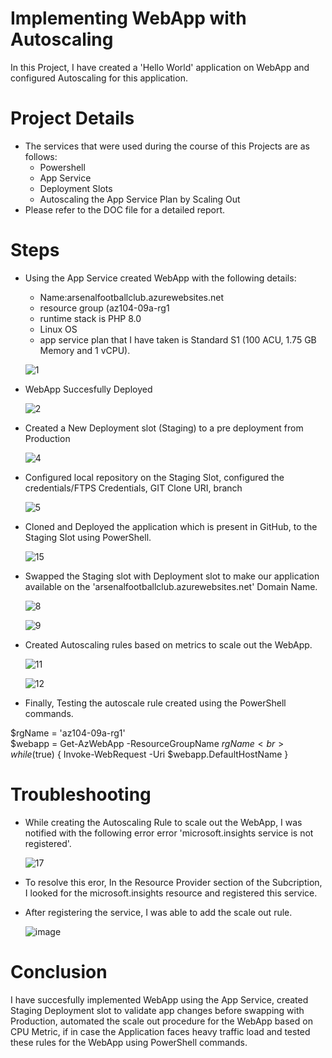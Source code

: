 # Implementing WebApp with Autoscaling

In this Project, I have created a 'Hello World' application on WebApp and configured Autoscaling for this application.

# Project Details
 - The services that were used during the course of this Projects are as follows:
     - Powershell 
     - App Service
     - Deployment Slots
     - Autoscaling the App Service Plan by Scaling Out 
- Please refer to the DOC file for a detailed report.

# Steps

- Using the App Service created WebApp with the following details:
   - Name:arsenalfootballclub.azurewebsites.net
   - resource group (az104-09a-rg1
   - runtime stack is PHP 8.0   
   - Linux OS
   - app service plan that I have taken is Standard S1 (100 ACU, 1.75 GB Memory and 1 vCPU).
   
  
  ![1](https://user-images.githubusercontent.com/106948902/236281797-1a60d2cc-e0bc-4c1d-b9cd-b6f10228cfdf.jpg)
 

- WebApp Succesfully Deployed 
 
 
  ![2](https://user-images.githubusercontent.com/106948902/236281877-cd484dd6-c0af-4328-baef-46565f911fea.jpg)

   
- Created a New Deployment slot (Staging) to a pre deployment from Production

  ![4](https://user-images.githubusercontent.com/106948902/236282009-043b006d-590e-4950-bc54-962e78868545.jpg)

- Configured local repository on the Staging Slot, configured the credentials/FTPS Credentials, GIT Clone URI, branch

  ![5](https://user-images.githubusercontent.com/106948902/236282145-7670d489-bf58-4279-b9bc-f5e6e45d31e4.jpg)

- Cloned and Deployed the application which is present in GitHub, to the Staging Slot using PowerShell.

  ![15](https://user-images.githubusercontent.com/106948902/236282426-18f93993-a6a1-4d55-8d75-56fb1b830b03.png)

- Swapped the Staging slot with Deployment slot to make our application available on the 'arsenalfootballclub.azurewebsites.net' Domain Name.

  ![8](https://user-images.githubusercontent.com/106948902/236282525-8a2b072e-2e81-4b4b-96aa-8989a07f2294.jpg)

  ![9](https://user-images.githubusercontent.com/106948902/236282751-b3acfdbd-b953-4ed6-9109-f4fa2ab9ef04.jpg)

- Created Autoscaling rules based on metrics to scale out the WebApp. 

  ![11](https://user-images.githubusercontent.com/106948902/236282604-aa0ccf78-9e4f-4ef7-95e6-8e708275909d.jpg)

  ![12](https://user-images.githubusercontent.com/106948902/236282625-3de893cf-28b1-4d4a-a544-517fa45d7deb.jpg)

- Finally, Testing the autoscale rule created using the PowerShell commands.

$rgName = 'az104-09a-rg1' <br>
$webapp = Get-AzWebApp -ResourceGroupName $rgName <br>
while ($true) { Invoke-WebRequest -Uri $webapp.DefaultHostName }

   
# Troubleshooting

- While creating the Autoscaling Rule to scale out the WebApp, I was notified with the following error error 'microsoft.insights service is not registered'. 

   ![17](https://user-images.githubusercontent.com/106948902/236285615-cf3cdb0a-e89a-47ca-91e2-466fe5f02454.jpg)


- To resolve this eror, In the Resource Provider section of the Subcription, I looked for the microsoft.insights resource and registered this service.
    
- After registering the service, I was able to add the scale out rule.

   ![image](https://user-images.githubusercontent.com/106948902/236286457-53848c27-6de5-46e4-812d-09490d29a887.png)

# Conclusion

I have succesfully implemented WebApp using the App Service, created Staging Deployment slot to validate app changes before swapping with Production, automated the scale out procedure for the WebApp based on CPU Metric, if in case the Application faces heavy traffic load and tested these rules for the WebApp using PowerShell commands. 

